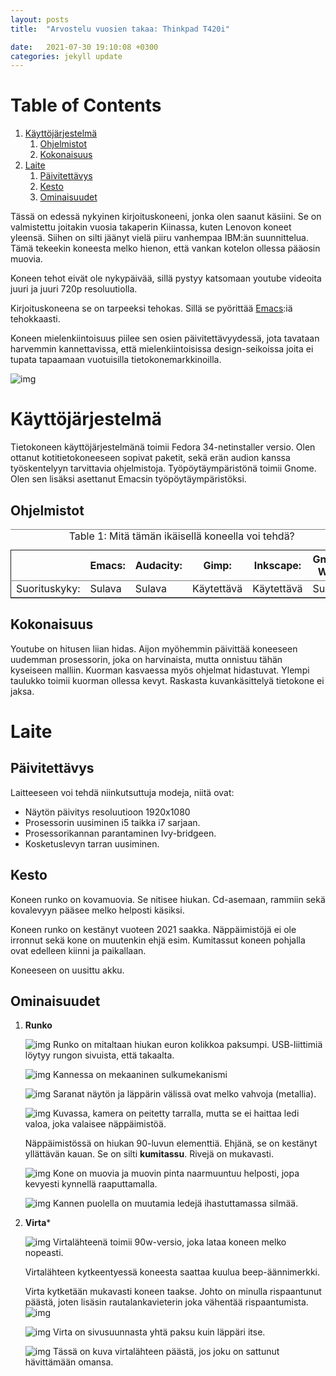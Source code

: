 ```yaml
---
layout: posts
title:  "Arvostelu vuosien takaa: Thinkpad T420i"

date:   2021-07-30 19:10:08 +0300
categories: jekyll update
---
```


# Table of Contents

1.  [Käyttöjärjestelmä](#org5404769)
    1.  [Ohjelmistot](#org2fa5b34)
    2.  [Kokonaisuus](#orga6a426b)
2.  [Laite](#orgfbdc7d0)
    1.  [Päivitettävys](#org8f3e143)
    2.  [Kesto](#org31c4773)
    3.  [Ominaisuudet](#org6dca7f4)

Tässä on edessä nykyinen kirjoituskoneeni, jonka olen saanut käsiini. Se on valmistettu joitakin vuosia takaperin Kiinassa, kuten Lenovon koneet yleensä. Siihen on silti jäänyt vielä piiru vanhempaa IBM:än suunnittelua. Tämä tekeekin koneesta melko hienon, että vankan kotelon ollessa pääosin muovia.

Koneen tehot eivät ole nykypäivää, sillä pystyy katsomaan youtube videoita juuri ja juuri 720p resoluutiolla.

Kirjoituskoneena se on tarpeeksi tehokas. Sillä se pyörittää [Emacs](../portal/2021-7-30-emacs.md):iä tehokkaasti.

Koneen mielenkiintoisuus piilee sen osien päivitettävyydessä, jota tavataan harvemmin kannettavissa, että mielenkiintoisissa design-seikoissa joita ei tupata tapaamaan vuotuisilla tietokonemarkkinoilla.

![img](/assets/Thinkpad/img/Thinkpad_t420i/full.png "Tietokone kokonaisuudessaan.")


<a id="org5404769"></a>

# Käyttöjärjestelmä

Tietokoneen käyttöjärjestelmänä toimii Fedora 34-netinstaller versio. Olen ottanut kotitietokoneeseen sopivat paketit, sekä erän audion kanssa työskentelyyn tarvittavia ohjelmistoja. Työpöytäympäristönä toimii Gnome. Olen sen lisäksi asettanut Emacsin työpöytäympäristöksi.


<a id="org2fa5b34"></a>

## Ohjelmistot

<table border="2" cellspacing="0" cellpadding="6" rules="groups" frame="hsides">
<caption class="t-above"><span class="table-number">Table 1:</span> Mitä tämän ikäisellä koneella voi tehdä?</caption>

<colgroup>
<col  class="org-left" />

<col  class="org-left" />

<col  class="org-left" />

<col  class="org-left" />

<col  class="org-left" />

<col  class="org-left" />
</colgroup>
<thead>
<tr>
<th scope="col" class="org-left">&#xa0;</th>
<th scope="col" class="org-left">Emacs: </th>
<th scope="col" class="org-left">Audacity: </th>
<th scope="col" class="org-left">Gimp: </th>
<th scope="col" class="org-left">Inkscape: </th>
<th scope="col" class="org-left">Gnome Web: </th>
</tr>
</thead>

<tbody>
<tr>
<td class="org-left">Suorituskyky:</td>
<td class="org-left">Sulava</td>
<td class="org-left">Sulava</td>
<td class="org-left">Käytettävä</td>
<td class="org-left">Käytettävä</td>
<td class="org-left">Sulava</td>
</tr>
</tbody>
</table>


<a id="orga6a426b"></a>

## Kokonaisuus

Youtube on hitusen liian hidas. Aijon myöhemmin päivittää koneeseen uudemman prosessorin, joka on harvinaista, mutta onnistuu tähän kyseiseen malliin.
Kuorman kasvaessa myös ohjelmat hidastuvat. Ylempi taulukko toimii kuorman ollessa kevyt. Raskasta kuvankäsittelyä tietokone ei jaksa.


<a id="orgfbdc7d0"></a>

# Laite


<a id="org8f3e143"></a>

## Päivitettävys

Laitteeseen voi tehdä niinkutsuttuja modeja, niitä ovat:

-   Näytön päivitys resoluutioon 1920x1080
-   Prosessorin uusiminen i5 taikka i7 sarjaan.
-   Prosessorikannan parantaminen Ivy-bridgeen.
-   Kosketuslevyn tarran uusiminen.


<a id="org31c4773"></a>

## Kesto

Koneen runko on kovamuovia. Se nitisee hiukan. Cd-asemaan, rammiin sekä kovalevyyn pääsee melko helposti käsiksi.

Koneen runko on kestänyt vuoteen 2021 saakka. Näppäimistöjä ei ole irronnut sekä kone on muutenkin ehjä esim. Kumitassut koneen pohjalla ovat edelleen kiinni ja paikallaan.

Koneeseen on uusittu akku.


<a id="org6dca7f4"></a>

## Ominaisuudet

1.  **Runko**

    ![img](/assets/Thinkpad/img/Thinkpad_t420i/case_and_coin.png)
    Runko on mitaltaan hiukan euron kolikkoa paksumpi. USB-liittimiä löytyy rungon sivuista, että takaalta.
    
    ![img](/assets/Thinkpad/img/Thinkpad_t420i/case_lock_20210720_okay.png)
    Kannessa on mekaaninen sulkumekanismi
    
    ![img](/assets/Thinkpad/img/Thinkpad_t420i/sarana.png)
    Saranat näytön ja läppärin välissä ovat melko vahvoja (metallia).
    
    ![img](/assets/Thinkpad/img/Thinkpad_t420i/camera_hidden_and_led.png)
    Kuvassa, kamera on peitetty tarralla, mutta se ei haittaa ledi valoa, joka valaisee näppäimistöä.
    
    Näppäimistössä on hiukan 90-luvun elementtiä. Ehjänä, se on kestänyt yllättävän kauan. Se on silti **kumitassu**. Rivejä on mukavasti.
    
    ![img](/assets/Thinkpad/img/Thinkpad_t420i/scratches.jpg)
    Kone on muovia ja muovin pinta naarmuuntuu helposti, jopa kevyesti kynnellä raaputtamalla.
    
    ![img](/assets/Thinkpad/img/Thinkpad_t420i/top_cover_leds.png)
    Kannen puolella on muutamia ledejä ihastuttamassa silmää.

2. **Virta***

    ![img](/assets/Thinkpad/img/Thinkpad_t420i/charger.png)
    Virtalähteenä toimii 90w-versio, joka lataa koneen melko nopeasti.
    
    Virtalähteen kytkeentyessä koneesta saattaa kuulua beep-äännimerkki.
    
    Virta kytketään mukavasti koneen taakse. Johto on minulla rispaantunut päästä, joten lisäsin rautalankavieterin joka vähentää rispaantumista.
    ![img](/assets/Thinkpad/img/Thinkpad_t420i/IMG_20210720_wire_case_backside.png)
    
    ![img](/assets/Thinkpad/img/Thinkpad_t420i/wire_and_euro.png)
    Virta on sivusuunnasta yhtä paksu kuin läppäri itse.
    
    ![img](/assets/Thinkpad/img/Thinkpad_t420i/20210720_wire_scratches_and_spring_okay.png)
    Tässä on kuva virtalähteen päästä, jos joku on sattunut hävittämään omansa.

